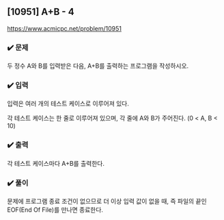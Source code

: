 ## [10951] A+B - 4
https://www.acmicpc.net/problem/10951

### ✔️ 문제
두 정수 A와 B를 입력받은 다음, A+B를 출력하는 프로그램을 작성하시오.

### ✔️ 입력
입력은 여러 개의 테스트 케이스로 이루어져 있다.

각 테스트 케이스는 한 줄로 이루어져 있으며, 각 줄에 A와 B가 주어진다. (0 < A, B < 10)

### ✔️ 출력
각 테스트 케이스마다 A+B를 출력한다.

### ✔️ 풀이
문제에 프로그램 종료 조건이 없으므로 더 이상 입력 값이 없을 때, 즉 파일의 끝인 EOF(End Of File)를 만나면 종료한다.
